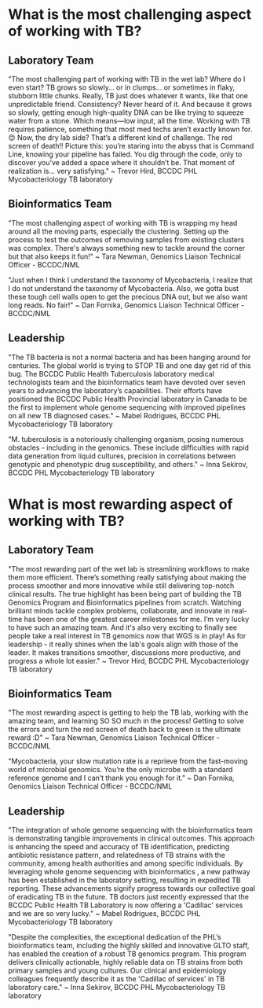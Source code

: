 # What is the most challenging aspect of working with TB?

## Laboratory Team

"The most challenging part of working with TB in the wet lab? Where do I even start? TB grows so slowly… or in clumps… or sometimes in flaky, stubborn little chunks. Really, TB just does whatever it wants, like that one unpredictable friend. Consistency? Never heard of it. And because it grows so slowly, getting enough high-quality DNA can be like trying to squeeze water from a stone. Which means—low input, all the time. Working with TB requires patience, something that most med techs aren’t exactly known for. 😊
Now, the dry lab side? That’s a different kind of challenge. The red screen of death!! Picture this: you’re staring into the abyss that is Command Line, knowing your pipeline has failed. You dig through the code, only to discover you’ve added a space where it shouldn’t be. That moment of realization is... very satisfying." ~ Trevor Hird, BCCDC PHL Mycobacteriology TB laboratory

## Bioinformatics Team 

"The most challenging aspect of working with TB is wrapping my head around all the moving parts, especially the clustering. Setting up the process to test the outcomes of removing samples from existing clusters was complex. There's always something new to tackle around the corner but that also keeps it fun!" ~ Tara Newman, Genomics Liaison Technical Officer - BCCDC/NML

"Just when I think I understand the taxonomy of Mycobacteria, I realize that I do not understand the taxonomy of Mycobacteria. Also, we gotta bust these tough cell walls open to get the precious DNA out, but we also want long reads. No fair!" ~ Dan Fornika, Genomics Liaison Technical Officer - BCCDC/NML

## Leadership

"The TB bacteria is not a normal bacteria and has been hanging around for centuries.  The global world is trying to STOP TB and one day get rid of this bug.  The BCCDC Public Health Tuberculosis laboratory medical technologists team and the bioinformatics team have devoted over seven years to advancing the laboratory’s capabilities.  Their efforts have positioned the BCCDC Public Health Provincial laboratory in Canada to be the first to implement whole genome sequencing with improved pipelines on all new TB diagnosed cases." ~ Mabel Rodrigues, BCCDC PHL Mycobacteriology TB laboratory


"M. tuberculosis is a notoriously challenging organism, posing numerous obstacles - including in the genomics. These include difficulties with rapid data generation from liquid cultures, precision in correlations between genotypic and phenotypic drug susceptibility, and others." ~ Inna Sekirov, BCCDC PHL Mycobacteriology TB laboratory 



# What is most rewarding aspect of working with TB?

## Laboratory Team

"The most rewarding part of the wet lab is streamlining workflows to make them more efficient. There’s something really satisfying about making the process smoother and more innovative while still delivering top-notch clinical results. The true highlight has been being part of building the TB Genomics Program and Bioinformatics pipelines from scratch. Watching brilliant minds tackle complex problems, collaborate, and innovate in real-time has been one of the greatest career milestones for me. I’m very lucky to have such an amazing team. And it's also very exciting to finally see people take a real interest in TB genomics now that WGS is in play!
As for leadership - it really shines when the lab's goals align with those of the leader. It makes transitions smoother, discussions more productive, and progress a whole lot easier." ~ Trevor Hird, BCCDC PHL Mycobacteriology TB laboratory


## Bioinformatics Team 

"The most rewarding aspect is getting to help the TB lab, working with the amazing team, and learning SO SO much in the process! Getting to solve the errors and turn the red screen of death back to green is the ultimate reward :D" ~ Tara Newman, Genomics Liaison Technical Officer - BCCDC/NML

"Mycobacteria, your slow mutation rate is a reprieve from the fast-moving world of microbial genomics. You’re the only microbe with a standard reference genome and I can’t thank you enough for it." ~ Dan Fornika, Genomics Liaison Technical Officer - BCCDC/NML

## Leadership

"The integration of whole genome sequencing with the bioinformatics team is demonstrating tangible improvements in clinical outcomes.  This approach is enhancing the speed and accuracy of TB identification, predicting antibiotic resistance pattern, and relatedness of TB strains with the community, among health authorities and among specific individuals.  By leveraging whole genome sequencing with bioinformatics , a new pathway has been established in the laboratory setting, resulting in expedited TB reporting. These advancements signify progress towards our collective goal of eradicating TB in the future. TB doctors just recently expressed that the BCCDC Public Health TB Laboratory is now offering a 'Cadillac' services and we are so very lucky." ~ Mabel Rodrigues, BCCDC PHL Mycobacteriology TB laboratory


"Despite the complexities, the exceptional dedication of the PHL’s bioinformatics team, including the highly skilled and innovative GLTO staff, has enabled the creation of a robust TB genomics program. This program delivers clinically actionable, highly reliable data on TB strains from both primary samples and young cultures. Our clinical and epidemiology colleagues frequently describe it as the 'Cadillac of services' in TB laboratory care."  ~ Inna Sekirov, BCCDC PHL Mycobacteriology TB laboratory



